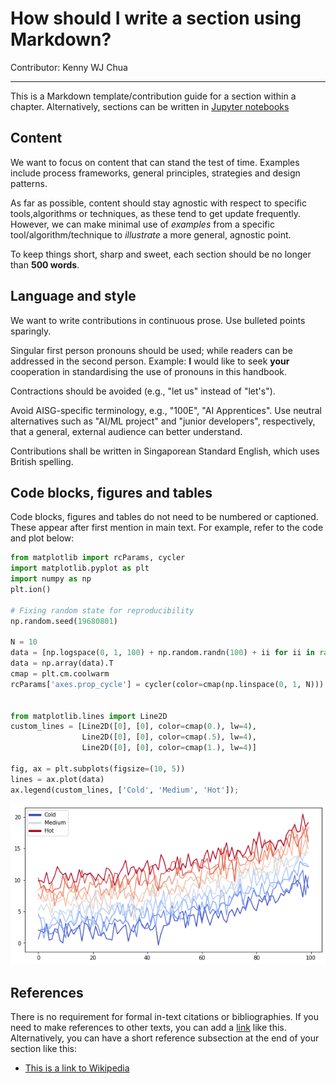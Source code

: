 [comment]: <> (Use question as section title)
# How should I write a section using Markdown?
Contributor: Kenny WJ Chua  

---

This is a Markdown template/contribution guide for a section within a chapter. Alternatively, sections can be written in [Jupyter notebooks](../notebooks/notebook-template.ipynb)

## Content
We want to focus on content that can stand the test of time. Examples include process frameworks, general principles, strategies and design patterns.

As far as possible, content should stay agnostic with respect to specific tools,algorithms or techniques, as these tend to get update frequently. However, we can make minimal use of *examples* from a specific tool/algorithm/technique to *illustrate* a more general, agnostic point.

To keep things short, sharp and sweet, each section should be no longer than **500 words**.

## Language and style
We want to write contributions in continuous prose. Use bulleted points sparingly.

Singular first person pronouns should be used; while readers can be addressed in the second person. Example: **I** would like to seek **your** cooperation in standardising the use of pronouns in this handbook.

Contractions should be avoided (e.g., "let us" instead of "let's").

Avoid AISG-specific terminology, e.g., "100E", "AI Apprentices". Use neutral alternatives such as "AI/ML project" and "junior developers", respectively, that a general, external audience can better understand.

Contributions shall be written in Singaporean Standard English, which uses British spelling.

## Code blocks, figures and tables
Code blocks, figures and tables do not need to be numbered or captioned. These appear after first mention in main text. For example, refer to the code and plot below:

```python
from matplotlib import rcParams, cycler
import matplotlib.pyplot as plt
import numpy as np
plt.ion()

# Fixing random state for reproducibility
np.random.seed(19680801)

N = 10
data = [np.logspace(0, 1, 100) + np.random.randn(100) + ii for ii in range(N)]
data = np.array(data).T
cmap = plt.cm.coolwarm
rcParams['axes.prop_cycle'] = cycler(color=cmap(np.linspace(0, 1, N)))


from matplotlib.lines import Line2D
custom_lines = [Line2D([0], [0], color=cmap(0.), lw=4),
                Line2D([0], [0], color=cmap(.5), lw=4),
                Line2D([0], [0], color=cmap(1.), lw=4)]

fig, ax = plt.subplots(figsize=(10, 5))
lines = ax.plot(data)
ax.legend(custom_lines, ['Cold', 'Medium', 'Hot']);
```

![Example figure](./assets/images/diagrams/example_figure.png)  

## References
There is no requirement for formal in-text citations or bibliographies. If you need to make references to other texts, you can add a [link](https://en.wikipedia.org/) like this. Alternatively, you can have a short reference subsection at the end of your section like this:

- [This is a link to Wikipedia](https://en.wikipedia.org/)